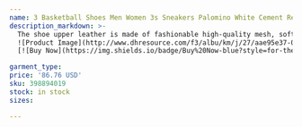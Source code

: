 ```yaml
---
name: 3 Basketball Shoes Men Women 3s Sneakers Palomino White Cement Reimagined Wizards Dark Iris Cardinal Fire Red UNC Pine Lucky Green Mens Outd
description_markdown: >-
  The shoe upper leather is made of fashionable high-quality mesh, soft and comfortable, durable. There are distributed pores on the surface of the shoes, which have perspiration and breathability. Lace up suede shoe, Steady heel design increases height and thinness and lengthens beautiful legs. Comfortable and breathable inside, bringing a soft experience to your feet.flower embroidery shoes. Rubber soles are anti-wrestling, strong grip, soft and comfortable to walk,lace up suede shoe..syi
  ![Product Image](http://www.dhresource.com/f3/albu/km/j/27/aae95e37-04f9-401f-a0be-0f0dd86426b8.jpg)
  [![Buy Now](https://img.shields.io/badge/Buy%20Now-blue?style=for-the-badge&logo=none)](https://www.anrdoezrs.net/click-100820740-14451685?url=http%3A%2F%2Fwww.dhgate.com%2Fproduct%2F2017-air-retro-13-xiii-mens-basketball-shoes%2F398894019.html)

garment_type:
price: '86.76 USD'
sku: 398894019
stock: in stock
sizes:

---
```

